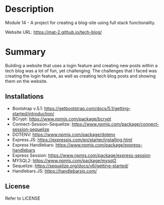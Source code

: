 # Description

Module 14 - A project for creating a blog-site using full stack functionality.

Website URL: https://mat-2.github.io/tech-blog/

# Summary

Building a website that uses a login feature and creating new posts within a tech blog was a lot of fun, yet challenging. The challenges that I faced was creating the login feature, as well as creating tech blog posts and showing them on the website.

## Installations

- Bootstrap v.5.1: https://getbootstrap.com/docs/5.1/getting-started/introduction/
- BCrypt: https://www.npmjs.com/package/bcrypt
- Connect-Session-Sequelize: https://www.npmjs.com/package/connect-session-sequelize
- DOTENV: https://www.npmjs.com/package/dotenv
- Express.JS: https://expressjs.com/en/starter/installing.html
- Express Handlebars: https://www.npmjs.com/package/express-handlebars
- Express Session: https://www.npmjs.com/package/express-session
- MYSQL2: https://www.npmjs.com/package/mysql2
- Sequelize: https://sequelize.org/docs/v6/getting-started/
- Handlebars.JS: https://handlebarsjs.com/

## License

Refer to LICENSE
